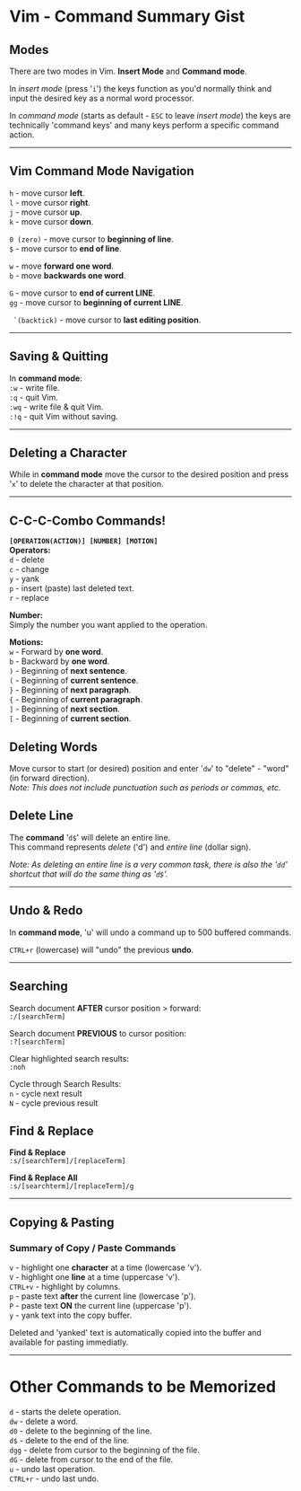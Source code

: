 # Vim - Command Summary Gist
## Modes
There are two modes in Vim. **Insert Mode** and **Command mode**.

In _insert mode_ (press '```i```') the keys function as you'd normally think and input the desired key as a normal word processor.

In _command mode_ (starts as default - ```ESC``` to leave _insert mode_) the keys are technically 'command keys' and many keys perform a specific command action.

***

## Vim Command Mode Navigation
```h``` - move cursor **left**.<br>
```l``` - move cursor **right**.<br>
```j``` - move cursor **up**.<br>
```k``` - move cursor **down**.<br>

```0 (zero)``` - move cursor to **beginning of line**.<br>
```$``` - move cursor to **end of line**.<br>

```w``` - move **forward one word**.<br>
```b``` - move **backwards one word**.<br>

```G``` - move cursor to **end of current LINE**.<br>
```gg``` - move cursor to **beginning of current LINE**.<br>

``` `(backtick)``` - move cursor to **last editing position**.

***

## Saving & Quitting
In **command mode**:<br>
```:w``` - write file.<br>
```:q``` - quit Vim.<br>
```:wq``` - write file & quit Vim.<br>
```:!q``` - quit Vim without saving.<br>

***

## Deleting a Character
While in **command mode** move the cursor to the desired position and press '```x```' to delete the character at that position.

***

## C-C-C-Combo Commands!
**```[OPERATION(ACTION)] [NUMBER] [MOTION]```**<br>
**Operators:**<br>
```d``` - delete<br>
```c``` - change<br>
```y``` - yank<br>
```p``` - insert (paste) last deleted text.<br>
```r``` - replace<br>

**Number:**<br>
Simply the number you want applied to the operation.

**Motions:**<br>
 ```w``` - Forward by **one word**.<br>
 ```b``` - Backward by **one word**.<br>
 ```)``` - Beginning of **next sentence**.<br>
 ```(``` - Beginning of **current sentence**.<br>
 ```}``` - Beginning of **next paragraph**.<br>
 ```{``` - Beginning of **current paragraph**.<br>
 ```]``` - Beginning of **next section**.<br>
 ```[``` - Beginning of **current section**.<br>

## Deleting Words
Move cursor to start (or desired) position and enter '```dw```' to "delete" - "word" (in forward direction).<br>
_Note: This does not include punctuation such as periods or commas, etc._

## Delete Line
The **command** '```d$```' will delete an entire line.<br>
This command represents _delete_ ('d') and _entire line_ (dollar sign).

_Note: As deleting an entire line is a very common task, there is also the '```dd```' shortcut that will do the same thing as '```d$```'._

***

## Undo & Redo
In **command mode**, 'u' will undo a command up to 500 buffered commands.<br>

```CTRL+r``` (lowercase) will "undo" the previous **undo**.

***

## Searching
Search document **AFTER** cursor position > forward:<br>
```:/[searchTerm]```<br>

Search document **PREVIOUS** to cursor position:<br>
```:?[searchTerm]```<br>

Clear highlighted search results:<br>
```:noh```<br>

Cycle through Search Results:<br>
```n``` - cycle next result<br>
```N``` - cycle previous result<br>

## Find & Replace
**Find & Replace**<br>
```:s/[searchTerm]/[replaceTerm]```<br>

**Find & Replace All**<br>
```:s/[searchterm]/[replaceTerm]/g```

***

## Copying & Pasting
### Summary of Copy / Paste Commands
```v``` - highlight one **character** at a time (lowercase 'v').<br>
```V``` - highlight one **line** at a time (uppercase 'v').<br>
```CTRL+v``` - highlight by columns.<br>
```p``` - paste text **after** the current line (lowercase 'p').<br>
```P``` - paste text **ON** the current line (uppercase 'p').<br>
```y``` - yank text into the copy buffer.<br>

Deleted and 'yanked' text is automatically copied into the buffer and available for pasting immediatly.

***

# Other Commands to be Memorized
```d``` - starts the delete operation.<br>
```dw``` - delete a word.<br>
```d0``` - delete to the beginning of the line.<br>
```d$``` - delete to the end of the line.<br>
```dgg``` - delete from cursor to the beginning of the file.<br>
```dG``` - delete from cursor to the end of the file.<br>
```u``` - undo last operation.<br>
```CTRL+r``` - undo last undo.<br>